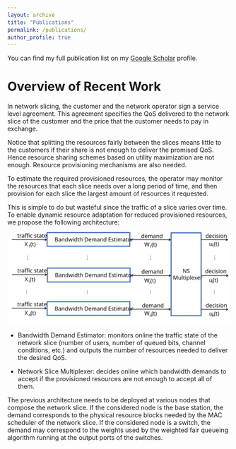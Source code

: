 ```yaml
---
layout: archive
title: "Publications"
permalink: /publications/
author_profile: true
---
```


You can find my full publication list on my <i class="fas fa-fw fa-graduation-cap"> </i> <a href="{{author.googlescholar}}"> Google Scholar</a> profile.<br/>

# Overview of Recent Work

In network slicing, the customer and the network operator sign a service level agreement. This agreement specifies the QoS delivered to the network slice of the customer and the price that the customer needs to pay in exchange.

Notice that splitting the resources fairly between the slices means little to the customers if their share is not enough to deliver the promised QoS. Hence resource sharing schemes based on utility maximization are not enough. Resource provisioning mechanisms are also needed.

To estimate the required provisioned resources, the operator may monitor the resources that each slice needs over a long period of time, and then provision for each slice the largest amount of resources it requested.

This is simple to do but wasteful since the traffic of a slice varies over time. To enable dynamic resource adaptation for reduced provisioned resources, we propose the following architecture:


<img src="/images/system.svg" alt="Proposed Architecture">

* Bandwidth Demand Estimator: monitors online the traffic state of the network slice (number of users, number of queued bits, channel conditions, etc.) and outputs the number of resources needed to deliver the desired QoS.

* Network Slice Multiplexer: decides online which bandwidth demands to accept if the provisioned resources are not enough to accept all of them.

The previous architecture needs to be deployed at various nodes that compose the network slice. If the considered node is the base station, the demand corresponds to the physical resource blocks needed by the MAC scheduler of the network slice. If the considered node is a switch, the demand may correspond to the weights used by the weighted fair queueing algorithm running at the output ports of the switches.
